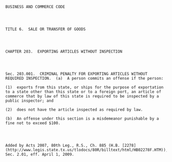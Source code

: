 ﻿
    
    
    	
    					
    
    
    BUSINESS AND COMMERCE CODE
    
      
    
    
    TITLE 6.  SALE OR TRANSFER OF GOODS
    
      
    
    
    CHAPTER 203.  EXPORTING ARTICLES WITHOUT INSPECTION
    
      
    
    
    Sec. 203.001.  CRIMINAL PENALTY FOR EXPORTING ARTICLES WITHOUT REQUIRED INSPECTION.  (a)  A person commits an offense if the person:
    
    (1)  exports from this state, or ships for the purpose of exportation to a state other than this state or to a foreign port, an article of commerce that by law of this state is required to be inspected by a public inspector; and
    
    (2)  does not have the article inspected as required by law.
    
    (b)  An offense under this section is a misdemeanor punishable by a fine not to exceed $100.
    
    
    
    
    Added by Acts 2007, 80th Leg., R.S., Ch. 885 (H.B. [2278](http://www.legis.state.tx.us/tlodocs/80R/billtext/html/HB02278F.HTM)), Sec. 2.01, eff. April 1, 2009.
    
    
    
    
    				
